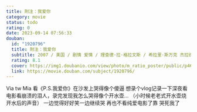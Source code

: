 ```yaml
---
title: 附注：我爱你
category: movie
status: todo
rating: 0
date: 2023-09-14 07:56:33
douban:
  id: "1920796"
  title: 附注：我爱你
  subtitle: 2007 / 美国 / 剧情 爱情 / 理查德·拉·格拉文斯 / 希拉里·斯万克 杰拉德·巴特勒
  rating: 8.1
  cover: https://img1.doubanio.com/view/photo/m_ratio_poster/public/p461625359.jpg
  link: https://movie.douban.com/subject/1920796/
---
```


Via tw Mia 看《P.S.我爱你》在沙发上哭得像个傻逼
想录个vlog记录一下深夜看电影看崩溃的泪人，录完发现我怎么哭得像个开水壶… 
（小时候老老式开水壶烧开水后的声音）
一边觉得好好笑一边继续哭
再也不看纯爱电影了靠
哭死我了